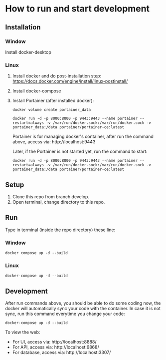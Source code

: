 # How to run and start development

## Installation
### Window
Install docker-desktop


### Linux
1. Install docker and do post-installation step: https://docs.docker.com/engine/install/linux-postinstall/ 
2. Install docker-compose
3. Install Portainer (after installed docker): 
    ```
    docker volume create portainer_data
    ```
    ```
    docker run -d -p 8000:8000 -p 9443:9443 --name portainer --restart=always -v /var/run/docker.sock:/var/run/docker.sock -v portainer_data:/data portainer/portainer-ce:latest
    ```
    Portainer is for managing docker's container, after run the command above, access via: http://localhost:9443

    Later, if the Portainer is not started yet, run the command to start:
    ```
    docker run -d -p 8000:8000 -p 9443:9443 --name portainer --restart=always -v /var/run/docker.sock:/var/run/docker.sock -v portainer_data:/data portainer/portainer-ce:latest
    ```

## Setup
1. Clone this repo from branch develop.
2. Open terminal, change directory to this repo.


## Run
Type in terminal (inside the repo directory) these line:

### Window
    docker compose up -d --build

### Linux
    docker-compose up -d --build


## Development
After run commands above, you should be able to do some coding now, the docker will automatically sync your code with the container. In case it is not sync, run this command everytime you change your code:
``` 
docker-compose up -d --build 
```
To view the web:
- For UI, access via: http://localhost:8888/
- For API, access via: http://localhost:6868/
- For database, access via: http://localhost:3307/